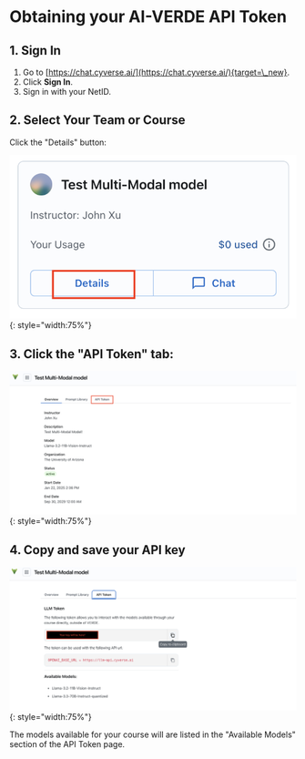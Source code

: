 # Obtaining your AI-VERDE API Token

## 1. Sign In

1. Go to [https://chat.cyverse.ai/](https://chat.cyverse.ai/){target=\_new}.
2. Click **Sign In**.
3. Sign in with your NetID.

## 2. Select Your Team or Course

Click the "Details" button:

![Student Course Details Button](../assets/api_key_course_details_button_updated.png){: style="width:75%"}

## 3. Click the "API Token" tab:

![API Token tab](../assets/api_key_course_details_tab.png){: style="width:75%"}

## 4. Copy and save your API key

![Course Details Modal](../assets/api_key_course_details_api_token_tab.png){: style="width:75%"}

The models available for your course will are listed in the "Available Models" section of the API Token page.

